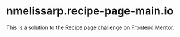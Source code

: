 # nmelissarp.recipe-page-main.io
This is a solution to the [Recipe page challenge on Frontend Mentor](https://www.frontendmentor.io/challenges/recipe-page-KiTsR8QQKm).
